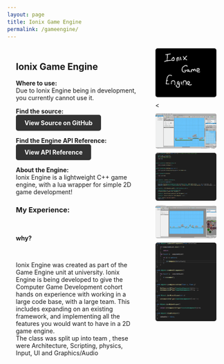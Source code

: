 ```yaml
---
layout: page
title: Ionix Game Engine
permalink: /gameengine/
---
```

<style>
  .game-page-container {
    display: flex;
    gap: 20px;
    margin: 20px;
  }
  .game-description {
    flex: 2;
    padding-right: 20px;
  }
  .game-images {
    flex: 1;
    display: flex;
    flex-direction: column;
    gap: 10px;
  }
  .game-images img {
    width: 100%;
    border-radius: 5px;
  }
  .github-button {
  display: inline-block;
  background-color: #333; /* GitHub color */
  color: #fff;
  padding: 10px 20px;
  border-radius: 5px;
  font-weight: bold;
  text-decoration: none;
  transition: background-color 0.3s;
}

.github-button:hover {
  background-color: #444;
}
</style>



<div class="game-page-container">
  
  <!-- Game description and experience -->
  <div class="game-description">
    <h2>Ionix Game Engine</h2>
    <p> <strong>Where to use:</strong> <br> Due to Ionix Engine being in development, you currently cannot use it. </p> 
    <p> <strong>Find the source:</strong>
    <br> <a href="https://github.com/kungaroh/Ionix-Game-Engine" target="_blank" class="github-button">View Source on GitHub</a> </p>
    <p><strong>Find the Engine API Reference:</strong> 
    <br> <a href="https://kungaroh.github.io/Ionix-Game-Engine/" target="_blank" class="github-button">View API Reference</a></p>
    <p><strong>About the Engine:</strong><br>Ionix Engine is a lightweight C++ game engine, with a lua wrapper for simple 2D game development!</p>
    <h3>My Experience:</h3>
    <br><p><strong>why?</strong></p>
    <br><p>Ionix Engine was created as part of the Game Engine unit at university. Ionix Engine is being developed to give the Computer Game Development cohort hands on experience with working in a large code base, with a large team. 
    This includes expanding on an existing framework, and implementing all the features you would want to have in a 2D game engine.
    <br>The class was split up into team , these were Architecture, Scripting, physics, Input, UI and Graphics/Audio</p>
    
  </div>

  <!-- Game images -->
  <div class="game-images">
    <img src="/portfolio icons/ionix logo.png" alt="Ionix Engine Logo">
    <<img src="/Ionix Images/launching game.gif" alt="A gif of launching a game from the Tiled Editor">
    <img src="/Ionix Images/LayerObject code snippet.png" alt="A code snippet from the Object Layer">
    <img src="/Ionix Images/tiled editor.png" alt="An image of the tiled editor with a simple 2D game in it">
    <img src="/Ionix Images/Object class code snippet.png" alt="A code snippet from the Object class">
  </div>
</div>
